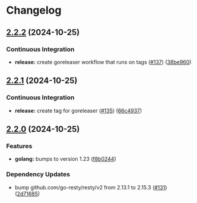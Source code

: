# Changelog

## [2.2.2](https://github.com/articulate/terraform-provider-ohdear/compare/v2.2.1...v2.2.2) (2024-10-25)


### Continuous Integration

* **release:** create goreleaser workflow that runs on tags ([#137](https://github.com/articulate/terraform-provider-ohdear/issues/137)) ([38be960](https://github.com/articulate/terraform-provider-ohdear/commit/38be96010719ad3e1a220e6456171ce86d8798ae))

## [2.2.1](https://github.com/articulate/terraform-provider-ohdear/compare/v2.2.0...v2.2.1) (2024-10-25)


### Continuous Integration

* **release:** create tag for goreleaser ([#135](https://github.com/articulate/terraform-provider-ohdear/issues/135)) ([66c4937](https://github.com/articulate/terraform-provider-ohdear/commit/66c493735fa86d71be5e23f7c73d1798adbb5579))

## [2.2.0](https://github.com/articulate/terraform-provider-ohdear/compare/v2.1.13...v2.2.0) (2024-10-25)


### Features

* **golang:** bumps to version 1.23 ([f8b0244](https://github.com/articulate/terraform-provider-ohdear/commit/f8b0244ba83492e74ff2b4bb232cacf0f8bcbfdc))


### Dependency Updates

* bump github.com/go-resty/resty/v2 from 2.13.1 to 2.15.3 ([#131](https://github.com/articulate/terraform-provider-ohdear/issues/131)) ([2d71685](https://github.com/articulate/terraform-provider-ohdear/commit/2d716850f8742e7bf2205f99e54633c96bfb97c0))
